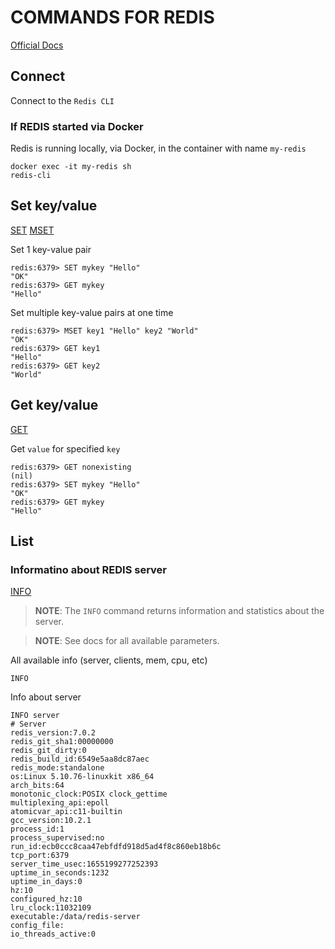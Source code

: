 # COMMANDS FOR REDIS

[Official Docs](https://redis.io/commands/)




## Connect

Connect to the `Redis CLI`

### If REDIS started via Docker

Redis is running locally, via Docker, in the container with name `my-redis`
```
docker exec -it my-redis sh
redis-cli
```






## Set key/value

[SET](https://redis.io/commands/set/)
[MSET](https://redis.io/commands/mset/)

Set 1 key-value pair
```
redis:6379> SET mykey "Hello"
"OK"
redis:6379> GET mykey
"Hello"
```

Set multiple key-value pairs at one time
```
redis:6379> MSET key1 "Hello" key2 "World"
"OK"
redis:6379> GET key1
"Hello"
redis:6379> GET key2
"World"
```






## Get key/value

[GET](https://redis.io/commands/get/)

Get `value` for specified `key`
```
redis:6379> GET nonexisting
(nil)
redis:6379> SET mykey "Hello"
"OK"
redis:6379> GET mykey
"Hello"
```




## List

### Informatino about REDIS server

[INFO](https://redis.io/commands/info/)

> **NOTE**: The `INFO` command returns information and statistics about the server.

> **NOTE**: See docs for all available parameters.

All available info (server, clients, mem, cpu, etc)
```
INFO
```

Info about server
```
INFO server
# Server
redis_version:7.0.2
redis_git_sha1:00000000
redis_git_dirty:0
redis_build_id:6549e5aa8dc87aec
redis_mode:standalone
os:Linux 5.10.76-linuxkit x86_64
arch_bits:64
monotonic_clock:POSIX clock_gettime
multiplexing_api:epoll
atomicvar_api:c11-builtin
gcc_version:10.2.1
process_id:1
process_supervised:no
run_id:ecb0ccc8caa47ebfdfd918d5ad4f8c860eb18b6c
tcp_port:6379
server_time_usec:1655199277252393
uptime_in_seconds:1232
uptime_in_days:0
hz:10
configured_hz:10
lru_clock:11032109
executable:/data/redis-server
config_file:
io_threads_active:0
```




















